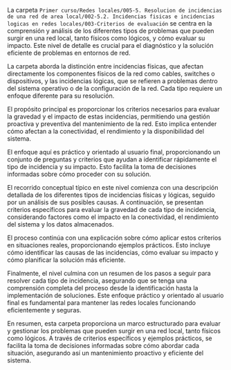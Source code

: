 La carpeta `Primer curso/Redes locales/005-5. Resolucion de incidencias de una red de area local/002-5.2. Incidencias fisicas e incidencias logicas en redes locales/003-Criterios de evaluación` se centra en la comprensión y análisis de los diferentes tipos de problemas que pueden surgir en una red local, tanto físicos como lógicos, y cómo evaluar su impacto. Este nivel de detalle es crucial para el diagnóstico y la solución eficiente de problemas en entornos de red.

La carpeta aborda la distinción entre incidencias físicas, que afectan directamente los componentes físicos de la red como cables, switches o dispositivos, y las incidencias lógicas, que se refieren a problemas dentro del sistema operativo o de la configuración de la red. Cada tipo requiere un enfoque diferente para su resolución.

El propósito principal es proporcionar los criterios necesarios para evaluar la gravedad y el impacto de estas incidencias, permitiendo una gestión proactiva y preventiva del mantenimiento de la red. Esto implica entender cómo afectan a la conectividad, el rendimiento y la disponibilidad del sistema.

El enfoque aquí es práctico y orientado al usuario final, proporcionando un conjunto de preguntas y criterios que ayudan a identificar rápidamente el tipo de incidencia y su impacto. Esto facilita la toma de decisiones informadas sobre cómo proceder con su solución.

El recorrido conceptual típico en este nivel comienza con una descripción detallada de los diferentes tipos de incidencias físicas y lógicas, seguido por un análisis de sus posibles causas. A continuación, se presentan criterios específicos para evaluar la gravedad de cada tipo de incidencia, considerando factores como el impacto en la conectividad, el rendimiento del sistema y los datos almacenados.

El proceso continúa con una explicación sobre cómo aplicar estos criterios en situaciones reales, proporcionando ejemplos prácticos. Esto incluye cómo identificar las causas de las incidencias, cómo evaluar su impacto y cómo planificar la solución más eficiente.

Finalmente, el nivel culmina con un resumen de los pasos a seguir para resolver cada tipo de incidencia, asegurando que se tenga una comprensión completa del proceso desde la identificación hasta la implementación de soluciones. Este enfoque práctico y orientado al usuario final es fundamental para mantener las redes locales funcionando eficientemente y seguras.

En resumen, esta carpeta proporciona un marco estructurado para evaluar y gestionar los problemas que pueden surgir en una red local, tanto físicos como lógicos. A través de criterios específicos y ejemplos prácticos, se facilita la toma de decisiones informadas sobre cómo abordar cada situación, asegurando así un mantenimiento proactivo y eficiente del sistema.

